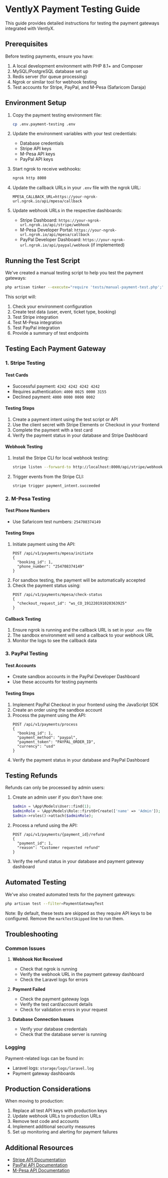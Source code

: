 # VentlyX Payment Testing Guide

This guide provides detailed instructions for testing the payment gateways integrated with VentlyX.

## Prerequisites

Before testing payments, ensure you have:

1. A local development environment with PHP 8.1+ and Composer
2. MySQL/PostgreSQL database set up
3. Redis server (for queue processing)
4. Ngrok or similar tool for webhook testing
5. Test accounts for Stripe, PayPal, and M-Pesa (Safaricom Daraja)

## Environment Setup

1. Copy the payment testing environment file:

    ```bash
    cp .env.payment-testing .env
    ```

2. Update the environment variables with your test credentials:

    - Database credentials
    - Stripe API keys
    - M-Pesa API keys
    - PayPal API keys

3. Start ngrok to receive webhooks:

    ```bash
    ngrok http 8000
    ```

4. Update the callback URLs in your `.env` file with the ngrok URL:

    ```
    MPESA_CALLBACK_URL=https://your-ngrok-url.ngrok.io/api/mpesa/callback
    ```

5. Update webhook URLs in the respective dashboards:
    - Stripe Dashboard: `https://your-ngrok-url.ngrok.io/api/stripe/webhook`
    - M-Pesa Developer Portal: `https://your-ngrok-url.ngrok.io/api/mpesa/callback`
    - PayPal Developer Dashboard: `https://your-ngrok-url.ngrok.io/api/paypal/webhook` (if implemented)

## Running the Test Script

We've created a manual testing script to help you test the payment gateways:

```bash
php artisan tinker --execute="require 'tests/manual-payment-test.php';"
```

This script will:

1. Check your environment configuration
2. Create test data (user, event, ticket type, booking)
3. Test Stripe integration
4. Test M-Pesa integration
5. Test PayPal integration
6. Provide a summary of test endpoints

## Testing Each Payment Gateway

### 1. Stripe Testing

#### Test Cards

-   Successful payment: `4242 4242 4242 4242`
-   Requires authentication: `4000 0025 0000 3155`
-   Declined payment: `4000 0000 0000 0002`

#### Testing Steps

1. Create a payment intent using the test script or API
2. Use the client secret with Stripe Elements or Checkout in your frontend
3. Complete the payment with a test card
4. Verify the payment status in your database and Stripe Dashboard

#### Webhook Testing

1. Install the Stripe CLI for local webhook testing:
    ```bash
    stripe listen --forward-to http://localhost:8000/api/stripe/webhook
    ```
2. Trigger events from the Stripe CLI:
    ```bash
    stripe trigger payment_intent.succeeded
    ```

### 2. M-Pesa Testing

#### Test Phone Numbers

-   Use Safaricom test numbers: `254708374149`

#### Testing Steps

1. Initiate payment using the API:
    ```
    POST /api/v1/payments/mpesa/initiate
    {
      "booking_id": 1,
      "phone_number": "254708374149"
    }
    ```
2. For sandbox testing, the payment will be automatically accepted
3. Check the payment status using:
    ```
    POST /api/v1/payments/mpesa/check-status
    {
      "checkout_request_id": "ws_CO_191220191020363925"
    }
    ```

#### Callback Testing

1. Ensure ngrok is running and the callback URL is set in your `.env` file
2. The sandbox environment will send a callback to your webhook URL
3. Monitor the logs to see the callback data

### 3. PayPal Testing

#### Test Accounts

-   Create sandbox accounts in the PayPal Developer Dashboard
-   Use these accounts for testing payments

#### Testing Steps

1. Implement PayPal Checkout in your frontend using the JavaScript SDK
2. Create an order using the sandbox account
3. Process the payment using the API:
    ```
    POST /api/v1/payments/process
    {
      "booking_id": 1,
      "payment_method": "paypal",
      "payment_token": "PAYPAL_ORDER_ID",
      "currency": "usd"
    }
    ```
4. Verify the payment status in your database and PayPal Dashboard

## Testing Refunds

Refunds can only be processed by admin users:

1. Create an admin user if you don't have one:

    ```php
    $admin = \App\Models\User::find(1);
    $adminRole = \App\Models\Role::firstOrCreate(['name' => 'Admin']);
    $admin->roles()->attach($adminRole);
    ```

2. Process a refund using the API:

    ```
    POST /api/v1/payments/{payment_id}/refund
    {
      "payment_id": 1,
      "reason": "Customer requested refund"
    }
    ```

3. Verify the refund status in your database and payment gateway dashboard

## Automated Testing

We've also created automated tests for the payment gateways:

```bash
php artisan test --filter=PaymentGatewayTest
```

Note: By default, these tests are skipped as they require API keys to be configured. Remove the `markTestSkipped` line to run them.

## Troubleshooting

### Common Issues

1. **Webhook Not Received**

    - Check that ngrok is running
    - Verify the webhook URL in the payment gateway dashboard
    - Check the Laravel logs for errors

2. **Payment Failed**

    - Check the payment gateway logs
    - Verify the test card/account details
    - Check for validation errors in your request

3. **Database Connection Issues**
    - Verify your database credentials
    - Check that the database server is running

### Logging

Payment-related logs can be found in:

-   Laravel logs: `storage/logs/laravel.log`
-   Payment gateway dashboards

## Production Considerations

When moving to production:

1. Replace all test API keys with production keys
2. Update webhook URLs to production URLs
3. Remove test code and accounts
4. Implement additional security measures
5. Set up monitoring and alerting for payment failures

## Additional Resources

-   [Stripe API Documentation](https://stripe.com/docs/api)
-   [PayPal API Documentation](https://developer.paypal.com/docs/api/overview/)
-   [M-Pesa API Documentation](https://developer.safaricom.co.ke/docs)
